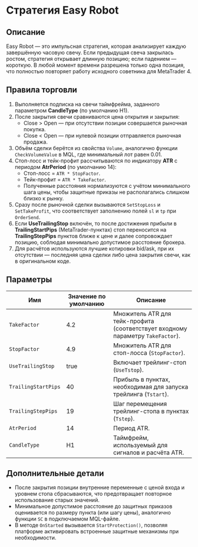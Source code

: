 # Стратегия Easy Robot

## Описание
Easy Robot — это импульсная стратегия, которая анализирует каждую завершённую часовую свечу. Если предыдущая свеча закрылась ростом, стратегия открывает длинную позицию; если падением — короткую. В любой момент времени разрешена только одна позиция, что полностью повторяет работу исходного советника для MetaTrader 4.

## Правила торговли
1. Выполняется подписка на свечи таймфрейма, заданного параметром **CandleType** (по умолчанию H1).
2. После закрытия свечи сравниваются цена открытия и закрытия:
   - Close > Open — при отсутствии позиции совершается рыночная покупка.
   - Close < Open — при нулевой позиции отправляется рыночная продажа.
3. Объём сделки берётся из свойства `Volume`, аналогично функции `CheckVolumeValue` в MQL, где минимальный лот равен 0.01.
4. Стоп-лосс и тейк-профит рассчитываются по индикатору **ATR** с периодом **AtrPeriod** (по умолчанию 14):
   - Стоп-лосс = `ATR * StopFactor`.
   - Тейк-профит = `ATR * TakeFactor`.
   - Полученные расстояния нормализуются с учётом минимального шага цены, чтобы защитные приказы не располагались слишком близко к рынку.
5. Сразу после рыночной сделки вызываются `SetStopLoss` и `SetTakeProfit`, что соответствует заполнению полей `sl` и `tp` при `OrderSend`.
6. Если **UseTrailingStop** включён, то после достижения прибыли в **TrailingStartPips** (MetaTrader-пунктах) стоп переносится на **TrailingStepPips** пунктов ближе к цене и далее сопровождает позицию, соблюдая минимально допустимое расстояние брокера.
7. Для расчётов используются лучшие котировки bid/ask, при их отсутствии — последняя цена сделки либо цена закрытия свечи, как в оригинальном коде.

## Параметры
| Имя | Значение по умолчанию | Описание |
|-----|-----------------------|----------|
| `TakeFactor` | 4.2 | Множитель ATR для тейк-профита (соответствует входному параметру `TakeFactor`). |
| `StopFactor` | 4.9 | Множитель ATR для стоп-лосса (`StopFactor`). |
| `UseTrailingStop` | true | Включает трейлинг-стоп (`UseTstop`). |
| `TrailingStartPips` | 40 | Прибыль в пунктах, необходимая для запуска трейлинга (`Tstart`). |
| `TrailingStepPips` | 19 | Шаг перемещения трейлинг-стопа в пунктах (`Tstep`). |
| `AtrPeriod` | 14 | Период ATR. |
| `CandleType` | H1 | Таймфрейм, используемый для сигналов и расчёта ATR. |

## Дополнительные детали
- После закрытия позиции внутренние переменные с ценой входа и уровнем стопа сбрасываются, что предотвращает повторное использование старых значений.
- Минимальное допустимое расстояние до защитных приказов оценивается по размеру пункта (или шагу цены), аналогично функции `SC` в подключаемом MQL-файле.
- В методе `OnStarted` вызывается `StartProtection()`, позволяя платформе активировать встроенные защитные механизмы при необходимости.
